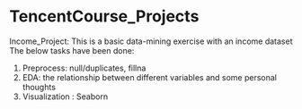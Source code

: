 # TencentCourse_Projects
Income_Project:
This is a basic data-mining exercise with an income dataset 
The below tasks have been done:
1. Preprocess: null/duplicates, fillna
2. EDA: the relationship between different variables and some personal thoughts
3. Visualization : Seaborn


